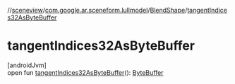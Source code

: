 //[sceneview](../../../index.md)/[com.google.ar.sceneform.lullmodel](../index.md)/[BlendShape](index.md)/[tangentIndices32AsByteBuffer](tangent-indices32-as-byte-buffer.md)

# tangentIndices32AsByteBuffer

[androidJvm]\
open fun [tangentIndices32AsByteBuffer](tangent-indices32-as-byte-buffer.md)(): [ByteBuffer](https://developer.android.com/reference/kotlin/java/nio/ByteBuffer.html)
